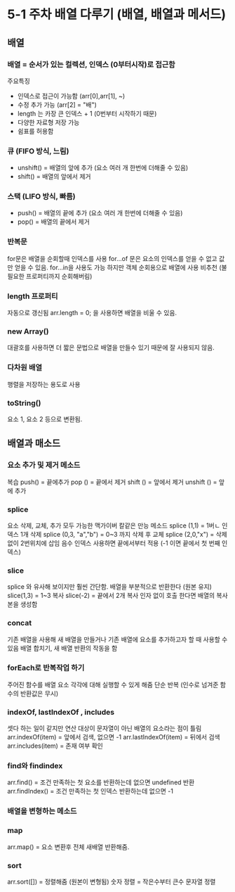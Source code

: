 # 5-1 주차 배열 다루기 (배열, 배열과 메서드)

## 배열

### 배열 = 순서가 있는 컬렉션, 인덱스 (0부터시작)로 접근함

주요특징
- 인덱스로 접근이 가능함 (arr[0],arr[1], ~)
- 수정 추가 가능  (arr[2] = "배")
- length 는 카장 큰 인덱스 + 1 (0번부터 시작하기 때문)
- 다양한 자료형 저장 가능
- 쉼표를 허용함

### 큐 (FIFO 방식, 느림)
- unshift() = 배열의 앞에 추가 (요소 여러 개 한번에 더해줄 수 있음)
- shift() = 배열의 앞에서 제거
 
### 스택 (LIFO 방식, 빠름)
- push() = 배열의 끝에 추가 (요소 여러 개 한번에 더해줄 수 있음)
- pop() = 배열의 끝에서 제거

### 반복문
for문은 배열을 순회할때 인덱스를 사용
for...of 문은 요소의 인덱스를 얻을 수 없고 값만 얻을 수 있음.
for...in을 사용도 가능 하지만 객체 순회용으로 배열에 사용 비추천 (불필요한 프로퍼티까지 순회해버림)

### length 프로퍼티
자동으로 갱신됨
arr.length = 0; 을 사용하면 배열을 비울 수 있음.

### new Array()
대괄호를 사용하면 더 짧은 문법으로 배열을 만들수 있기 때문에 잘 사용되지 않음. 

### 다차원 배열
행렬을 저장하는 용도로 사용

### toString() 
요소 1, 요소 2 등으로 변환됨.

## 배열과 매소드

### 요소 추가 및 제거 메소드
복습
push() = 끝에추가
pop () = 끝에서 제거
shift () = 앞에서 제거
unshift () = 앞에 추가

### splice
요소 삭제, 교체, 추가 모두 가능한 맥가이버 칼같은 만능 메소드
splice (1,1) = 1버ㄴ 인덱스 1개 삭제
splice (0,3, "a","b") = 0~3 까지 삭제 후 교체
splice (2,0,"x") = 삭제없이 2번위치에 삽임
음수 인덱스 사용하면 끝에서부터 적용 (-1 이면 끝에서 첫 번째 인덱스)

### slice
splice 와 유사해 보이지만 훨씬 간단함.
배열을 부분적으로 반환한다 (원본 유지)
slice(1,3) = 1~3 복사
slice(-2) = 끝에서 2개 복사
인자 없이 호출 한다면 배열의 복사본을 생성함

### concat
기존 배열을 사용해 새 배열을 만들거나 기존 배열에 요소를 추가하고자 할 때 사용할 수 있음
배열 합치기, 새 배열 반환의 작동을 함

### forEach로 반복작업 하기
주어진 함수를 배열 요소 각각에 대해 실행할 수 있게 해줌
단순 반복 (인수로 넘겨준 함수의 반환값은 무시)

### indexOf, lastIndexOf , includes
셋다 하는 일이 같지만 연산 대상이 문자열이 아닌 배열의 요소라는 점이 틀림
arr.indexOf(item) = 앞에서 검색, 없으면 -1
arr.lastIndexOf(item) = 뒤에서 검색
arr.includes(item) = 존재 여부 확인

### find와 findindex
arr.find() = 조건 만족하는 첫 요소를 반환하는데 없으면 undefined 반환
arr.findIndex() = 조건 만족하는 첫 인덱스 반환하는데 없으면 -1

### 배열을 변형하는 메소드

### map
arr.map() = 요소 변환후 전체 새배열 반환해줌.

### sort 
arr.sort([]) = 정렬해줌 (원본이 변형됨)
숫자 정렬 = 작은수부터 큰수
문자열 정렬